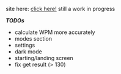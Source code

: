 site here: [click here!](https://tt-typingtest.netlify.app/)
still a work in progress

**_TODOs_**

- calculate WPM more accurately
- modes section
- settings
- dark mode
- starting/landing screen
- fix get result (> 130)
